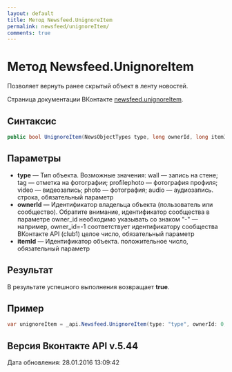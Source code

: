 ```yaml
---
layout: default
title: Метод Newsfeed.UnignoreItem
permalink: newsfeed/unignoreItem/
comments: true
---
```

# Метод Newsfeed.UnignoreItem
Позволяет вернуть ранее скрытый объект в ленту новостей.

Страница документации ВКонтакте [newsfeed.unignoreItem](https://vk.com/dev/newsfeed.unignoreItem).

## Синтаксис
``` csharp
public bool UnignoreItem(NewsObjectTypes type, long ownerId, long itemId)
```

## Параметры
+ **type** — Тип объекта. Возможные значения: 
wall — запись на стене; 
tag — отметка на фотографии; 
profilephoto — фотография профиля; 
video — видеозапись; 
photo — фотография; 
audio — аудиозапись. 
строка, обязательный параметр
+ **ownerId** — Идентификатор владельца объекта (пользователь или сообщество). Обратите внимание, идентификатор сообщества в параметре owner_id необходимо указывать со знаком "-" — например, owner_id=-1 соответствует идентификатору сообщества ВКонтакте API (club1)  целое число, обязательный параметр
+ **itemId** — Идентификатор объекта. положительное число, обязательный параметр

## Результат
В результате успешного выполнения возвращает **true**.

## Пример
``` csharp
var unignoreItem = _api.Newsfeed.UnignoreItem(type: "type", ownerId: 0, itemId: 0);
```

## Версия Вконтакте API v.5.44
Дата обновления: 28.01.2016 13:09:42
